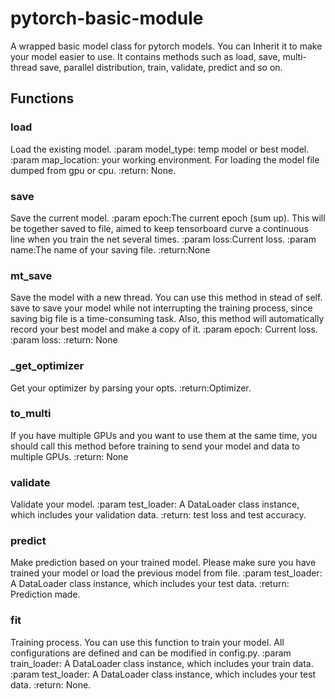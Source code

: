 # pytorch-basic-module

A wrapped basic model class for pytorch models. You can Inherit it to make your model easier to use. It contains methods such as load, save, multi-thread save, parallel distribution, train, validate, predict and so on. 

## Functions

### load

Load the existing model.
:param model_type: temp model or best model.
:param map_location: your working environment.
    For loading the model file dumped from gpu or cpu.
:return: None.

### save

Save the current model.
:param epoch:The current epoch (sum up). This will be together saved to file, aimed to keep tensorboard curve a continuous line when you train the net several times.
:param loss:Current loss.
:param name:The name of your saving file.
:return:None

### mt_save

Save the model with a new thread. You can use this method in stead of self. save to save your model while not interrupting the training process, since saving big file is a time-consuming task. Also, this method will automatically record your best model and make a copy of it.
:param epoch: Current loss.
:param loss:
:return: None

### _get_optimizer

Get your optimizer by parsing your opts.
:return:Optimizer.

### to_multi

If you have multiple GPUs and you want to use them at the same time, you should call this method before training to send your model and data to multiple GPUs.
:return: None

### validate

Validate your model.
:param test_loader: A DataLoader class instance, which includes your validation data.
:return: test loss and test accuracy.

### predict

Make prediction based on your trained model. Please make sure you have trained your model or load the previous model from file.
:param test_loader: A DataLoader class instance, which includes your test data.
:return: Prediction made.

### fit

Training process. You can use this function to train your model. All configurations are defined and can be modified in config.py.
:param train_loader: A DataLoader class instance, which includes your train data.
:param test_loader: A DataLoader class instance, which includes your test data.
:return: None.
